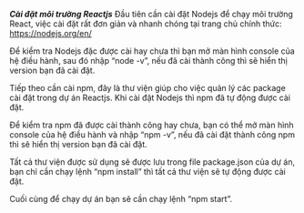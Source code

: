 **_Cài đặt môi trường Reactjs_**
Đầu tiên cần cài đặt Nodejs để chạy môi trường React, việc cài đặt rất đơn giản và nhanh chóng tại trang chủ chính thức:
https://nodejs.org/en/

Để kiểm tra Nodejs đặc được cài hay chưa thì bạn mở màn hình console của hệ điều hành, sau đó nhập “node -v”, nếu đã cài thành công thì sẽ hiển thị version bạn đã cài đặt.

Tiếp theo cần cài npm, đây là thư viện giúp cho việc quản lý các package cài đặt trong dự án Reactjs. Khi cài đặt Nodejs thì npm đã tự động được cài đặt.

Để kiểm tra npm đã được cài thành công hay chưa, bạn có thể mở màn hình console của hệ điều hành và nhập “npm -v”, nếu đã cài đặt thành công npm thì sẽ hiển thị version bạn đã cài đặt.

Tất cả thư viện được sử dụng sẽ được lưu trong file package.json của dự án, bạn chỉ cần chạy lệnh “npm install” thì tất cả thư viện sẽ tự động được cài đặt.

Cuối cùng để chạy dự án bạn sẽ cần chạy lệnh “npm start”.
